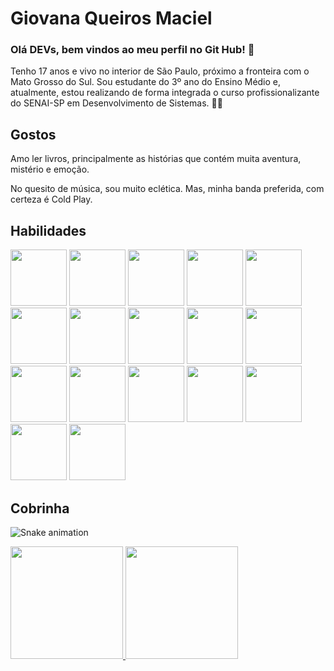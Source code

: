 
# Giovana Queiros Maciel

### Olá DEVs, bem vindos ao meu perfil no Git Hub!  👋

 Tenho 17 anos e vivo no interior de São Paulo, próximo a fronteira com o Mato Grosso do Sul. Sou estudante do 3º ano do Ensino Médio e, atualmente, estou realizando de forma integrada o curso profissionalizante do SENAI-SP em Desenvolvimento de Sistemas. 👩‍💻



## Gostos

Amo ler livros, principalmente as histórias que contém muita aventura, mistério e emoção.

No quesito de música, sou muito eclética. Mas, minha banda preferida, com certeza é Cold Play.
## Habilidades

<div>
<img loading="lazy" src="https://cdn.jsdelivr.net/gh/devicons/devicon@latest/icons/mysql/mysql-original-wordmark.svg" width="90" height="90"/>

<img loading="lazy" src="https://cdn.jsdelivr.net/gh/devicons/devicon@latest/icons/canva/canva-original.svg" width="90" height="90"/>

<img loading="lazy" src="https://cdn.jsdelivr.net/gh/devicons/devicon@latest/icons/chrome/chrome-original-wordmark.svg" width="90" height="90"/>

<img loading="lazy" src="https://cdn.jsdelivr.net/gh/devicons/devicon@latest/icons/css3/css3-original-wordmark.svg" width="90" height="90"/>

<img loading="lazy" src="https://cdn.jsdelivr.net/gh/devicons/devicon@latest/icons/devicon/devicon-original-wordmark.svg" width="90" height="90"/>

<img loading="lazy" src="https://cdn.jsdelivr.net/gh/devicons/devicon@latest/icons/figma/figma-original.svg" width="90" height="90"/>

<img loading="lazy" src="https://cdn.jsdelivr.net/gh/devicons/devicon@latest/icons/github/github-original-wordmark.svg" width="90" height="90"/>

<img loading="lazy" src="https://cdn.jsdelivr.net/gh/devicons/devicon@latest/icons/githubcodespaces/githubcodespaces-original.svg"  width="90" height="90"/>

<img loading="lazy" src="https://cdn.jsdelivr.net/gh/devicons/devicon@latest/icons/html5/html5-original-wordmark.svg" width="90" height="90"/>

<img loading="lazy" src="https://cdn.jsdelivr.net/gh/devicons/devicon@latest/icons/insomnia/insomnia-original-wordmark.svg" width="90" height="90"/>

<img loading="lazy" src="https://cdn.jsdelivr.net/gh/devicons/devicon@latest/icons/javascript/javascript-original.svg"   width="90" height="90"/>

<img loading="lazy" src="https://cdn.jsdelivr.net/gh/devicons/devicon@latest/icons/markdown/markdown-original.svg"  width="90" height="90"/>

<img loading="lazy" src="https://cdn.jsdelivr.net/gh/devicons/devicon@latest/icons/nodejs/nodejs-original-wordmark.svg" width="90" height="90"/>

<img loading="lazy" src="https://cdn.jsdelivr.net/gh/devicons/devicon@latest/icons/python/python-original-wordmark.svg" width="90" height="90"/>

<img loading="lazy" src="https://cdn.jsdelivr.net/gh/devicons/devicon@latest/icons/sqldeveloper/sqldeveloper-original.svg" width="90" height="90"/>

<img loading="lazy" src="https://cdn.jsdelivr.net/gh/devicons/devicon@latest/icons/vscode/vscode-original-wordmark.svg" width="90" height="90"/>

<img loading="lazy" src="https://cdn.jsdelivr.net/gh/devicons/devicon@latest/icons/windows11/windows11-original-wordmark.svg"  width="90" height="90"/>
</div>


## Cobrinha


![Snake animation](https://github.com/GiovanaQMaciel/GiovanaQMaciel/blob/output/github-contribution-grid-snake.svg)


<div>
<a href="https://github.com/GiovanaQMaciel">
<img loading="lazy" height="180em" src="https://github-readme-stats.vercel.app/api/top-langs/?username=giovanaqmaciel&layout=compact&langs_count=7&theme=dracula"/>
<img loading="lazy" height="180em" src="https://github-readme-stats.vercel.app/api?username=giovanaqmaciel&show_icons=true&theme=dracula&include_all_commits=true&count_private=true"/>
</div>
